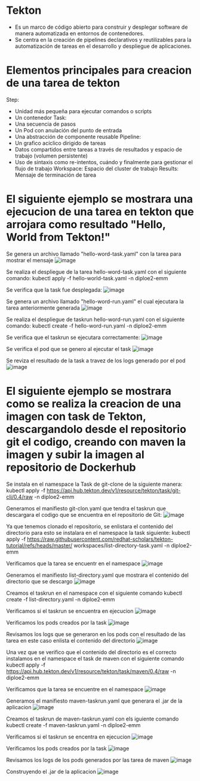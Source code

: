 # Tekton
-  Es un marco de código abierto para construir y desplegar software de manera automatizada en entornos de contenedores.
-  Se centra en la creación de pipelines declarativos y reutilizables para la automatización de tareas en el desarrollo y despliegue de aplicaciones.

# Elementos principales para creacion de una tarea de tekton

Step:
- Unidad más pequeña para ejecutar comandos o scripts
- Un contenedor
Task:
- Una secuencia de pasos
- Un Pod con anulación del punto de entrada
- Una abstracción de componente reusable
Pipeline:
- Un grafico acíclico dirigido de tareas
- Datos compartidos entre tareas a través de resultados y espacio de trabajo (volumen persistente)
- Uso de sintaxis como re-intentos, cuándo y finalmente para gestionar el flujo de trabajo
Workspace: Espacio del cluster de trabajo
Results: Mensaje de terminación de tarea

# El siguiente ejemplo se mostrara una ejecucion de una tarea en tekton que arrojara como resultado "Hello, World from Tekton!"

Se genera un archivo llamado "hello-word-task.yaml" con la tarea para mostrar el mensaje
![image](https://github.com/user-attachments/assets/9373da38-74ef-45f2-9ff5-26a446ccc60d)

Se realiza el despliegue de la tarea hello-word-task.yaml con el siguiente comando:
kubectl apply -f hello-world-task.yaml -n diploe2-emm

Se verifica que la task fue desplegada:
![image](https://github.com/user-attachments/assets/1dd2c70e-dc52-46e6-a391-507e9dc192c5)

Se genera un archivo llamado "hello-word-run.yaml" el cual ejecutara la tarea anteriormente generada
![image](https://github.com/user-attachments/assets/c2cd1b22-468e-4e6e-b31b-007bc889d47c)

Se realiza el despliegue de taskrun hello-word-run.yaml con el siguiente comando:
kubectl create -f hello-word-run.yaml -n diploe2-emm

Se verifica que el taskrun se ejecutara correctamente:
![image](https://github.com/user-attachments/assets/b12f6dc4-d0e8-4759-afcd-1b8c947980c7)

Se verifica el pod que se genero al ejecutar el task
![image](https://github.com/user-attachments/assets/4a0150cf-4304-410b-affd-be0f1d063558)

Se reviza el resultado de la task a travez de los logs generado por el pod
![image](https://github.com/user-attachments/assets/46262016-0ea9-48e2-a7c1-12e7f950d891)

# El siguiente ejemplo se mostrara como se realiza la creacion de una imagen con task de Tekton, descargandolo desde el repositorio git el codigo, creando con maven la imagen y subir la imagen al repositorio de Dockerhub

Se instala en el namespace la Task de git-clone de la siguiente manera:
kubectl apply -f https://api.hub.tekton.dev/v1/resource/tekton/task/git-cli/0.4/raw -n diploe2-emm

Generamos el manifiesto git-clon.yaml que tendra el taskrun que descargara el codigo que se encuentra en el repositorio de Git:
![image](https://github.com/user-attachments/assets/efec906f-5255-4a1b-8ee8-63fe67c2df41)

Ya que tenemos clonado el repositorio, se enlistara el contenido del directorio para esto se instalara en el namespace la task siguiente:
kubectl apply -f https://raw.githubusercontent.com/redhat-scholars/tekton-tutorial/refs/heads/master/
workspaces/list-directory-task.yaml -n diploe2-emm

Verificamos que la tarea se encuentr en el namespace
![image](https://github.com/user-attachments/assets/48ec0255-5717-4f86-854f-d036bf9e2dff)

Generamos el manifiesto list-directory.yaml que mostrara el contenido del directorio que se descargo
![image](https://github.com/user-attachments/assets/0db9c360-a7c9-48fd-b45d-b138e5d414d4)

Creamos el taskrun en el namespace con el siguiente comando
kubectl create -f list-directory.yaml  -n diploe2-emm

Verificamos si el taskrun se encuentra en ejecucion
![image](https://github.com/user-attachments/assets/2fed71a6-9a2f-400d-a6da-a810a892c6be)

Verificamos los pods creados por la task
![image](https://github.com/user-attachments/assets/85412a64-7702-4543-ad72-9efe020d2e7b)

Revisamos los logs que se generaron en los pods con el resultado de las tarea en este caso enlista el contenido del directorio
![image](https://github.com/user-attachments/assets/de053888-cad5-49b7-963c-bf6b1a478c8d)

Una vez que se verifico que el contenido del directorio es el correcto instalamos en el namespace el task de maven con el siguiente comando
kubectl apply -f https://api.hub.tekton.dev/v1/resource/tekton/task/maven/0.4/raw -n diploe2-emm

Verificamos que la tarea se encuentre en el namespace
![image](https://github.com/user-attachments/assets/5294423d-bf0a-4c72-823d-3fd7e78d1893)

Generamos el manifiesto maven-taskrun.yaml que generara el .jar de la aplicacion
![image](https://github.com/user-attachments/assets/d441cc55-3b75-42c9-a1dd-3423968c6501)

Creamos el taskrun de maven-taskrun.yaml con els iguiente comando
kubectl create -f maven-taskrun.yaml -n diploe2-emm

Verificamos si el taskrun se encentra en ejecucion
![image](https://github.com/user-attachments/assets/d9f2fa76-fd57-40ce-b4cf-77524684ddb3)

Verificamos los pods creados por la task
![image](https://github.com/user-attachments/assets/b1cfa9b1-24ce-4f7e-95c2-51ec8ad96d11)

Revisamos los logs de los pods generados por las tarea de maven
![image](https://github.com/user-attachments/assets/341c63f5-6b61-4493-8ab4-eaacfc83fb74)

Construyendo el .jar de la aplicacion
![image](https://github.com/user-attachments/assets/955f5cd2-a051-434a-90e7-0c051163e771)




